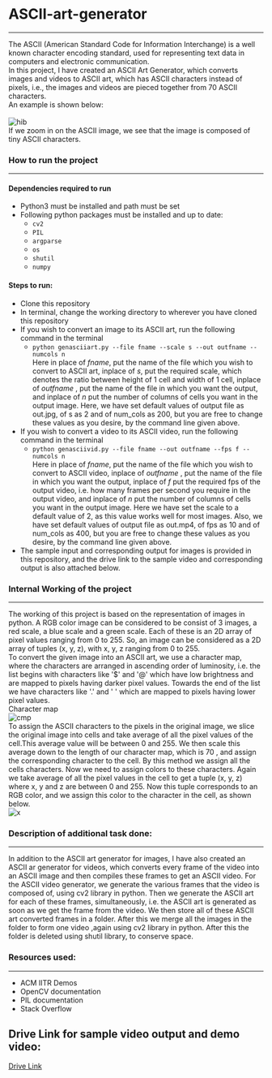 # ASCII-art-generator
----
The ASCII (American Standard Code for Information Interchange) is a well known character encoding standard, used for representing text data in computers and electronic communication. <br />
In this project, I have created an ASCII Art Generator, which converts images and videos to ASCII art, which has ASCII characters instead of pixels, i.e., the images and videos are pieced together from 70 ASCII characters.<br />
An example is shown below:<br />
<br/>
![hib](https://user-images.githubusercontent.com/76247110/174473416-53d71f80-bc09-4474-bed3-694e1ab9d1b2.png) <br/>
If we zoom in on the ASCII image, we see that the image is composed of tiny ASCII characters. <br/>
### How to run the project ###
----
#### Dependencies required to run
* Python3 must be installed and path must be set
* Following python packages must be installed and up to date:
    * `cv2`
    * `PIL`
    * `argparse`
    * `os`
    * `shutil`
    * `numpy`
#### Steps to run:
* Clone this repository
* In terminal, change the working directory to wherever you have cloned this repository
* If you wish to convert an image to its ASCII art, run the following command in the terminal
    * `python genasciiart.py --file fname --scale s --out outfname --numcols n` \
Here in place of _fname_, put the name of the file which you wish to convert to ASCII art, inplace of _s_, put the required scale, which denotes the ratio between height of 1 cell and width of 1 cell, inplace of _outfname_ , put the name of the file in which you want the output, and inplace of _n_ put the number of columns of cells you want in the output image. Here, we have set default values of output file as out.jpg, of s as 2 and of num_cols as 200, but you are free to change these values as you desire, by the command line given above.
* If you wish to convert a video to its ASCII video, run the following command in the terminal
    * `python genasciivid.py --file fname --out outfname --fps f --numcols n` \
Here in place of _fname_, put the name of the file which you wish to convert to ASCII video, inplace of _outfname_ , put the name of the file in which you want the output, inplace of _f_ put the required fps of the output video, i.e. how many frames per second you require in the output video, and inplace of _n_ put the number of columns of cells you want in the output image. Here we have set the scale to a default value of 2, as this value works well for most images. Also, we have set default values of output file as out.mp4, of fps as 10 and of num_cols as 400, but you are free to change these values as you desire, by the command line given above. 
* The sample input and corresponding output for images is provided in this repository, and the drive link to the sample video and corresponding output is also attached below.
### Internal Working of the project
----
The working of this project is based on the representation of images in python. A RGB color image can be considered to be consist of 3 images, a red scale, a blue scale and a green scale. Each of these is an 2D array of pixel values ranging from 0 to 255. So, an image can be considered as a 2D array of tuples (x, y, z), with x, y, z ranging from 0 to 255. <br/>
To convert the given image into an ASCII art, we use a character map, where the characters are arranged in ascending order of luminosity, i.e. the list begins with characters like '$' and '@' which have low brightness and are mapped to pixels having darker pixel values. Towards the end of the list we have characters like '.' and ' ' which are mapped to pixels having lower pixel values. <br/>
Character map <br/>
![cmp](https://user-images.githubusercontent.com/76247110/174477858-5e77b52c-87ac-4105-99b0-c57b03a819e7.PNG) <br/>
To assign the ASCII characters to the pixels in the original image, we slice the original image into cells and take average of all the pixel values of the cell.This average value will be between 0 and 255. We then scale this average down to the length of our character map, which is 70 , and assign the corresponding character to the cell. By this method we assign all the cells characters. Now we need to assign colors to these characters. Again we take average of all the pixel values in the cell to get a tuple (x, y, z) where x, y and z are between 0 and 255. Now this tuple corresponds to an RGB color, and we assign this color to the character in the cell, as shown below.<br/>
![x](https://user-images.githubusercontent.com/76247110/174742486-fefd1f1b-cbf3-4009-979b-38459ba0a847.PNG)<br/>
### Description of additional task done:
----
In addition to the ASCII art generator for images, I have also created an ASCII ar generator for videos, which converts every frame of the video into an ASCII image and then compiles these frames to get an ASCII video. For the ASCII video generator, we generate the various frames that the video is composed of, using cv2 library in python. Then we generate the ASCII art for each of these frames, simultaneously, i.e. the ASCII art is generated as soon as we get the frame from the video. We then store all of these ASCII art converted frames in a folder. After this we merge all the images in the folder to form one video ,again using cv2 library in python. After this the folder is deleted using shutil library, to conserve space.
### Resources used:
----
* ACM IITR Demos
* OpenCV documentation
* PIL documentation
* Stack Overflow
## Drive Link for sample video output and demo video:
[Drive Link](https://drive.google.com/drive/folders/11trILlarXAmJKHrcKMtzp21uxmF532N3?usp=sharing "Drive Link")
